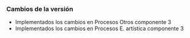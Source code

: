 <h3>Cambios de la versión</h3>

<ul>
    <li>Implementados los cambios en Procesos Otros componente 3</li>
    <li>Implementados los cambios en Procesos E. artística componente 3</li>
</ul>        